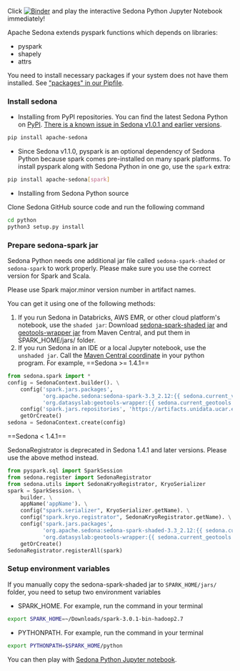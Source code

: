 Click [![Binder](https://mybinder.org/badge_logo.svg)](https://mybinder.org/v2/gh/apache/sedona/HEAD?filepath=docs/usecases) and play the interactive Sedona Python Jupyter Notebook immediately!

Apache Sedona extends pyspark functions which depends on libraries:

* pyspark
* shapely
* attrs

You need to install necessary packages if your system does not have them installed. See ["packages" in our Pipfile](https://github.com/apache/sedona/blob/master/python/Pipfile).

### Install sedona

* Installing from PyPI repositories. You can find the latest Sedona Python on [PyPI](https://pypi.org/project/apache-sedona/). [There is a known issue in Sedona v1.0.1 and earlier versions](release-notes.md#known-issue).

```bash
pip install apache-sedona
```

* Since Sedona v1.1.0, pyspark is an optional dependency of Sedona Python because spark comes pre-installed on many spark platforms. To install pyspark along with Sedona Python in one go, use the `spark` extra:

```bash
pip install apache-sedona[spark]
```

* Installing from Sedona Python source

Clone Sedona GitHub source code and run the following command

```bash
cd python
python3 setup.py install
```

### Prepare sedona-spark jar

Sedona Python needs one additional jar file called `sedona-spark-shaded` or `sedona-spark` to work properly. Please make sure you use the correct version for Spark and Scala.

Please use Spark major.minor version number in artifact names.

You can get it using one of the following methods:

1. If you run Sedona in Databricks, AWS EMR, or other cloud platform's notebook, use the `shaded jar`: Download [sedona-spark-shaded jar](https://repo.maven.apache.org/maven2/org/apache/sedona/) and [geotools-wrapper jar](https://repo.maven.apache.org/maven2/org/datasyslab/geotools-wrapper/) from Maven Central, and put them in SPARK_HOME/jars/ folder.
2. If you run Sedona in an IDE or a local Jupyter notebook, use the `unshaded jar`. Call the [Maven Central coordinate](maven-coordinates.md) in your python program. For example,
==Sedona >= 1.4.1==

```python
from sedona.spark import *
config = SedonaContext.builder(). \
    config('spark.jars.packages',
           'org.apache.sedona:sedona-spark-3.3_2.12:{{ sedona.current_version }},'
           'org.datasyslab:geotools-wrapper:{{ sedona.current_geotools }}'). \
    config('spark.jars.repositories', 'https://artifacts.unidata.ucar.edu/repository/unidata-all'). \
    getOrCreate()
sedona = SedonaContext.create(config)
```

==Sedona < 1.4.1==

SedonaRegistrator is deprecated in Sedona 1.4.1 and later versions. Please use the above method instead.

```python
from pyspark.sql import SparkSession
from sedona.register import SedonaRegistrator
from sedona.utils import SedonaKryoRegistrator, KryoSerializer
spark = SparkSession. \
    builder. \
    appName('appName'). \
    config("spark.serializer", KryoSerializer.getName). \
    config("spark.kryo.registrator", SedonaKryoRegistrator.getName). \
    config('spark.jars.packages',
           'org.apache.sedona:sedona-spark-shaded-3.3_2.12:{{ sedona.current_version }},'
           'org.datasyslab:geotools-wrapper:{{ sedona.current_geotools }}'). \
    getOrCreate()
SedonaRegistrator.registerAll(spark)
```

### Setup environment variables

If you manually copy the sedona-spark-shaded jar to `SPARK_HOME/jars/` folder, you need to setup two environment variables

* SPARK_HOME. For example, run the command in your terminal

```bash
export SPARK_HOME=~/Downloads/spark-3.0.1-bin-hadoop2.7
```

* PYTHONPATH. For example, run the command in your terminal

```bash
export PYTHONPATH=$SPARK_HOME/python
```

You can then play with [Sedona Python Jupyter notebook](../tutorial/jupyter-notebook.md).
